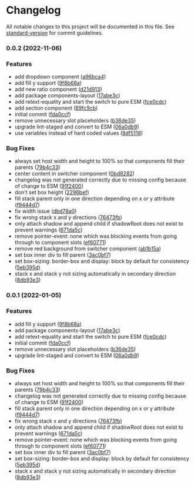 # Changelog

All notable changes to this project will be documented in this file. See [standard-version](https://github.com/conventional-changelog/standard-version) for commit guidelines.

### 0.0.2 (2022-11-06)


### Features

* add dropdown component ([a96bca4](https://github.com/fundamend/fundamend/commit/a96bca4e8d95b3ccff2ce0eec13ffadfcc227e45))
* add fill y support ([9f8b68a](https://github.com/fundamend/fundamend/commit/9f8b68a24d7de5e72a4bf9fbd0329ab0ef742bf3))
* add new ratio component ([d21d913](https://github.com/fundamend/fundamend/commit/d21d913ca709ea0ff80a1645347042a676a4232f))
* add package components-layout ([17abe3c](https://github.com/fundamend/fundamend/commit/17abe3ce591369226985f6027104346bd237fd61))
* add retext-equality and start the switch to pure ESM ([fce0cdc](https://github.com/fundamend/fundamend/commit/fce0cdc04f2a915c4557cf39a5a657d8a6a489e3))
* add section component ([89fc9cb](https://github.com/fundamend/fundamend/commit/89fc9cb55c3d0d53639a53506eb9a8616fdaabbf))
* initial commit ([fda0ccf](https://github.com/fundamend/fundamend/commit/fda0ccf15e3595ad0878d407ab99770246d5f9f1))
* remove unnecessary slot placeholders ([b36de35](https://github.com/fundamend/fundamend/commit/b36de3522e1113e4dcb539c6b57911a0757a11e7))
* upgrade lint-staged and convert to ESM ([06a0db9](https://github.com/fundamend/fundamend/commit/06a0db92d1f724e611fc49b91173e3915a0e5f90))
* use variables instead of hard coded values ([8df5118](https://github.com/fundamend/fundamend/commit/8df511888e4e0a2a2f49151d58b1c975ea9489bc))


### Bug Fixes

* always set host width and height to 100% so that components fill their parents ([79b4c33](https://github.com/fundamend/fundamend/commit/79b4c33349ef42a4a28e2cb386fcef07c93c65c2))
* center content in switcher component ([0bd8282](https://github.com/fundamend/fundamend/commit/0bd82825bea69d640b57bedec9f5422b53d2dac5))
* changelog was not generated correctly due to missing config because of change to ESM ([91f2400](https://github.com/fundamend/fundamend/commit/91f2400980e1f59598a336f4956f0323b857550b))
* don't set box height ([2296bef](https://github.com/fundamend/fundamend/commit/2296befe1306310ab97465cd6dfae77f71401288))
* fill stack parent only in one direction depending on x or y attribute ([f9444d7](https://github.com/fundamend/fundamend/commit/f9444d7b59ab7d391335192189bdd62b09109280))
* fix width issue ([dbd78a0](https://github.com/fundamend/fundamend/commit/dbd78a0490062c0e8c4b7e79ba82821af6a08da7))
* fix wrong stack x and y directions ([76473fb](https://github.com/fundamend/fundamend/commit/76473fb9352627acf69ccbda78cb41dedb3868ea))
* only attach shadow and append child if shadowRoot does not exist to prevent warnings ([671da5c](https://github.com/fundamend/fundamend/commit/671da5c54d6314d741e374564bb7f86443bf7097))
* remove pointer-event: none which was blocking events from going through to component slots ([ef60771](https://github.com/fundamend/fundamend/commit/ef60771cb97e39c07a7507ad4d640bbf89724b7d))
* remove red background from switcher component ([ab1b15a](https://github.com/fundamend/fundamend/commit/ab1b15a05578a8a8ecf43ef81d3a9a871946fcc5))
* set box inner div to fill parent ([3ac0bf7](https://github.com/fundamend/fundamend/commit/3ac0bf7ad1a78a7a3b51d7e66fa277d13c8c1a54))
* set box-sizing: border-box and display: block by default for consistency ([5eb395d](https://github.com/fundamend/fundamend/commit/5eb395d9a165c0b43758737dba89e9ff71ec7461))
* stack x and stack y not sizing automatically in secondary direction ([8db93e3](https://github.com/fundamend/fundamend/commit/8db93e3bcdcc65df46a83cc89cb6f346203a007d))

### 0.0.1 (2022-01-05)

### Features

- add fill y support ([9f8b68a](https://github.com/fundamend/fundamend/commit/9f8b68a24d7de5e72a4bf9fbd0329ab0ef742bf3))
- add package components-layout ([17abe3c](https://github.com/fundamend/fundamend/commit/17abe3ce591369226985f6027104346bd237fd61))
- add retext-equality and start the switch to pure ESM ([fce0cdc](https://github.com/fundamend/fundamend/commit/fce0cdc04f2a915c4557cf39a5a657d8a6a489e3))
- initial commit ([fda0ccf](https://github.com/fundamend/fundamend/commit/fda0ccf15e3595ad0878d407ab99770246d5f9f1))
- remove unnecessary slot placeholders ([b36de35](https://github.com/fundamend/fundamend/commit/b36de3522e1113e4dcb539c6b57911a0757a11e7))
- upgrade lint-staged and convert to ESM ([06a0db9](https://github.com/fundamend/fundamend/commit/06a0db92d1f724e611fc49b91173e3915a0e5f90))

### Bug Fixes

- always set host width and height to 100% so that components fill their parents ([79b4c33](https://github.com/fundamend/fundamend/commit/79b4c33349ef42a4a28e2cb386fcef07c93c65c2))
- changelog was not generated correctly due to missing config because of change to ESM ([91f2400](https://github.com/fundamend/fundamend/commit/91f2400980e1f59598a336f4956f0323b857550b))
- fill stack parent only in one direction depending on x or y attribute ([f9444d7](https://github.com/fundamend/fundamend/commit/f9444d7b59ab7d391335192189bdd62b09109280))
- fix wrong stack x and y directions ([76473fb](https://github.com/fundamend/fundamend/commit/76473fb9352627acf69ccbda78cb41dedb3868ea))
- only attach shadow and append child if shadowRoot does not exist to prevent warnings ([671da5c](https://github.com/fundamend/fundamend/commit/671da5c54d6314d741e374564bb7f86443bf7097))
- remove pointer-event: none which was blocking events from going through to component slots ([ef60771](https://github.com/fundamend/fundamend/commit/ef60771cb97e39c07a7507ad4d640bbf89724b7d))
- set box inner div to fill parent ([3ac0bf7](https://github.com/fundamend/fundamend/commit/3ac0bf7ad1a78a7a3b51d7e66fa277d13c8c1a54))
- set box-sizing: border-box and display: block by default for consistency ([5eb395d](https://github.com/fundamend/fundamend/commit/5eb395d9a165c0b43758737dba89e9ff71ec7461))
- stack x and stack y not sizing automatically in secondary direction ([8db93e3](https://github.com/fundamend/fundamend/commit/8db93e3bcdcc65df46a83cc89cb6f346203a007d))

